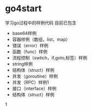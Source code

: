 # go4start
学习go过程中的样例代码
目前已包含
- base64样例
- 容器样例（数组，list，map）
- 错误（error）样例
- 函数（func）样例
- 流程控制（swtich，if,goto,标签）样例
- string样例
- 结构体（struct）样例 
- 并发（goroutine）样例
- 并发（RPC）样例1
- 接口（interface）样例 
- 结构体（struct）样例
 
1
